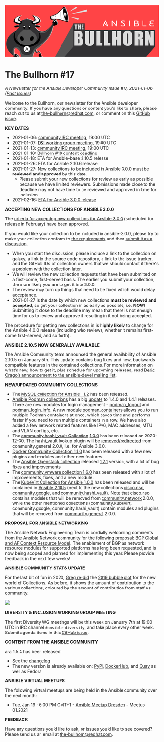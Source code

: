 ![](../assets/img/bullhorn-banner-mango.png)

# The Bullhorn #17

*A Newsletter for the Ansible Developer Community*
*Issue #17, 2021-01-06 ([Past Issues](https://us19.campaign-archive.com/home/?u=56d874e027110e35dea0e03c1&id=d6635f5420))*

Welcome to the Bullhorn, our newsletter for the Ansible developer community. If you have any questions or content you’d like to share, please reach out to us at the-bullhorn@redhat.com, or comment on this [GitHub issue](https://github.com/ansible/community/issues/546).

**KEY DATES**

* 2021-01-06: [community IRC meeting](https://github.com/ansible/community/issues/539), 19:00 UTC
* 2021-01-07: [D&I working group meeting](https://github.com/ansible/community/issues/577), 19:00 UTC
* 2021-01-13: [community IRC meeting](https://github.com/ansible/community/issues/539), 19:00 UTC
* 2021-01-18: [Bullhorn #18 content deadline](https://github.com/ansible/community/issues/546)
* 2021-01-18: ETA for Ansible-base 2.10.5 release
* 2021-01-26: ETA for Ansible 2.10.6 release
* 2021-01-27: New collections to be included in Ansible 3.0.0 must be **reviewed and approved** by this date.
    * Please submit your new collections for review as early as possible because we have limited reviewers. Submissions made close to the deadline may not have time to be reviewed and approved in time for inclusion.
* 2021-02-16: [ETA for Ansible 3.0.0 release](https://github.com/ansible/ansible/blob/devel/docs/docsite/rst/roadmap/COLLECTIONS_3_0.rst)

**ACCEPTING NEW COLLECTIONS FOR ANSIBLE 3.0.0**

The [criteria for accepting new collections for Ansible 3.0.0](https://github.com/ansible-collections/overview/blob/main/collection_requirements.rst) (scheduled for release in February) have been approved.

If you would like your collection to be included in ansible-3.0.0, please try to make your collection conform to [the requirements](https://github.com/ansible-collections/overview/blob/main/collection_requirements.rst) and then [submit it as a discussion](https://github.com/ansible-collections/ansible-inclusion/discussions/new).

- When you start the discussion, please include a link to the collection on galaxy, a link to the source code repository, a link to the issue tracker, and the GitHub IDs of collection owners that we should contact if there's a problem with the collection later.
- We will review the new collection requests that have been submitted on a first-come, first-served basis. The earlier you submit your collection, the more likely you are to get it into 3.0.0.
- The review may turn up things that need to be fixed which would delay acceptance.
- 2021-01-27 is the date by which new collections **must be reviewed and accepted**, so get your collection in as early as possible, i.e. **NOW**! Submitting it close to the deadline may mean that there is not enough time for us to review and approve it resulting in it not being accepted.

The procedure for getting new collections in is **highly likely** to change for the Ansible 4.0.0 release (including who reviews, whether it remains first-come first-served, and so forth).

**ANSIBLE 2.10.5 NOW GENERALLY AVAILABLE**

The Ansible Community team announced the general availability of Ansible 2.10.5 on January 5th. This update contains bug fixes and new, backwards compatible features in the contained collections. For more information on what’s new, how to get it, plus schedule for upcoming releases, read [Deric Crago’s announcement to the ansible-devel mailing list](https://groups.google.com/g/ansible-devel/c/QXx1SXJk05c).

**NEW/UPDATED COMMUNITY COLLECTIONS**

- The [MySQL collection for Ansible 1.1.2](https://galaxy.ansible.com/community/mysql) has been released.
- [Ansible Podman collections](https://galaxy.ansible.com/containers/podman) has a big [update](https://github.com/containers/ansible-podman-collections/blob/master/CHANGELOG.rst) to 1.4.0 and 1.4.1 releases. There are new modules for login management - [podman_logout](https://github.com/containers/ansible-podman-collections/blob/master/plugins/modules/podman_logout.py) and [podman_login_info](https://github.com/containers/ansible-podman-collections/blob/master/plugins/modules/podman_login_info.py). A new module [podman_containers](https://github.com/containers/ansible-podman-collections/blob/master/plugins/modules/podman_containers.py) allows you to run multiple Podman containers at once, which saves time and performs faster if you need to run multiple containers in a row. We have also added a few network related features like IPv6, MAC addresses, MTU and VLAN configs, etc.
- The [community.hashi_vault Collection](https://galaxy.ansible.com/community/hashi_vault) [1.0.0](https://github.com/ansible-collections/community.hashi_vault/releases/tag/1.0.0) has been released on 2020-12-30. The hashi_vault lookup plugin will be [removed/redirected](https://github.com/ansible-collections/community.general/pull/1566) from community.general 2.0.0, i.e. for Ansible 3.0.0.
- [Docker Community Collection 1.1.0](https://galaxy.ansible.com/community/docker) has been released with a few new plugins and modules and other new features.
- The [Ansible Openstack collection](https://galaxy.ansible.com/openstack/cloud) released [1.2.1](https://github.com/openstack/ansible-collections-openstack/blob/master/CHANGELOG.rst#v1-2-1) version, with a lot of bug fixes and improvements.
- The [community.vmware collection 1.6.0](https://galaxy.ansible.com/community/vmware) has been released with a lot of improvements, fixes, and a new module.
- The [KubeVirt Collection for Ansible 1.0.0](https://galaxy.ansible.com/community/kubevirt) has been released and will be contained in [Ansible 2.10.5](https://groups.google.com/g/ansible-devel/c/QXx1SXJk05c) (next to the new collections [cisco.nso](https://galaxy.ansible.com/cisco/nso), [community.google](https://galaxy.ansible.com/community/google), and [community.hashi_vault](https://galaxy.ansible.com/community/hashi_vault)). Note that cisco.nso contains modules that will be removed from [community.network](https://galaxy.ansible.com/community/network) 2.0.0, while the other mentioned collections (community.kubevirt, community.google, community.hashi_vault) contain modules and plugins that will be removed from [community.general](https://galaxy.ansible.com/community/general) 2.0.0.

**PROPOSAL FOR ANSIBLE NETWORKING**

The Ansible Network Engineering Team is cordially welcoming comments from the Ansible Network community for the following proposal: [BGP Global and AF Context Resource Model](https://github.com/ansible/community/issues/582). The enablement of BGP as network resource modules for supported platforms has long been requested, and is now being scoped and planned for implementing this year. Please provide feedback in the next few weeks!

**ANSIBLE COMMUNITY STATS UPDATE**

For the last bit of fun in 2020, [Greg re-did](https://twitter.com/Gwmngilfen/status/1341417009968537600) the [2019 bubble plot](https://emeraldreverie.org/2019/12/19/visualising-the-community-contributions-to-ansible-modules/) for the new world of Collections. As before, it shows the amount of contribution to the various collections, coloured by the amount of contribution from staff vs community.

![](https://pbs.twimg.com/media/Ep2rX4HXcAAboMf?format=jpg&name=4096x4096)

**DIVERSITY & INCLUSION WORKING GROUP MEETING**

The first Diversity WG meetings will be this week on January 7th at 19:00 UTC in IRC channel `#ansible-diversity`, and take place every other week. Submit agenda items in this [GitHub issue](https://github.com/ansible/community/issues/577).

**CONTENT FROM THE ANSIBLE COMMUNITY**

ara 1.5.4 has been released:
- See the [changelog](https://ara.readthedocs.io/en/latest/changelog-release-notes.html)
- The new version is already available on: [PyPi](https://pypi.org/project/ara/), [DockerHub](https://hub.docker.com/r/recordsansible/ara-api), and [Quay](https://quay.io/repository/recordsansible/ara-api) as well as Fedora

**ANSIBLE VIRTUAL MEETUPS**

The following virtual meetups are being held in the Ansible community over the next month:

* Tue, Jan 19 · 6:00 PM GMT+1 - [Ansible Meetup Dresden](https://www.meetup.com/Ansible-Meetup-Dresden/events/275316369/) - Meetup 01.2021

**FEEDBACK**

Have any questions you’d like to ask, or issues you’d like to see covered? Please send us an email at the-bullhorn@redhat.com.

